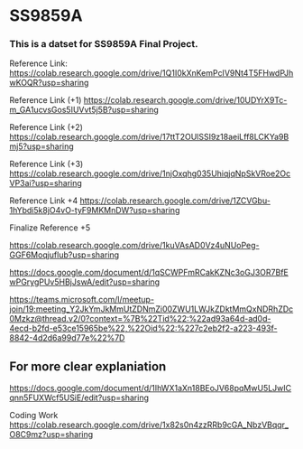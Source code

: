 # SS9859A

### This is a datset for SS9859A Final Project.

Reference Link:
https://colab.research.google.com/drive/1Q1I0kXnKemPcIV9Nt4T5FHwdPJhwKOQR?usp=sharing

Reference Link (+1)
https://colab.research.google.com/drive/10UDYrX9Tc-m_GA1ucvsGos5IUVvt5j5B?usp=sharing

Reference Link (+2)
https://colab.research.google.com/drive/17ttT2OUlSSI9z18aeiLff8LCKYa9Bmj5?usp=sharing

Reference Link (+3)
https://colab.research.google.com/drive/1njOxqhg035UhiqjqNpSkVRoe2OcVP3ai?usp=sharing

Reference Link +4
https://colab.research.google.com/drive/1ZCVGbu-1hYbdi5k8jO4vO-tyF9MKMnDW?usp=sharing

Finalize Reference +5

https://colab.research.google.com/drive/1kuVAsAD0Vz4uNUoPeg-GGF6Moqjuflub?usp=sharing


https://docs.google.com/document/d/1qSCWPFmRCakKZNc3oGJ3OR7BfEwPGrygPUv5HBjJswA/edit?usp=sharing

https://teams.microsoft.com/l/meetup-join/19:meeting_Y2JkYmJkMmUtZDNmZi00ZWU1LWJkZDktMmQxNDRhZDc0Mzkz@thread.v2/0?context=%7B%22Tid%22:%22ad93a64d-ad0d-4ecd-b2fd-e53ce15965be%22,%22Oid%22:%227c2eb2f2-a223-493f-8842-4d2d6a99d77e%22%7D

## For more clear explaniation
https://docs.google.com/document/d/1IhWX1aXn18BEoJV68pqMwU5LJwICqnn5FUXWcf5USiE/edit?usp=sharing


Coding Work
https://colab.research.google.com/drive/1x82s0n4zzRRb9cGA_NbzVBqqr_O8C9mz?usp=sharing
